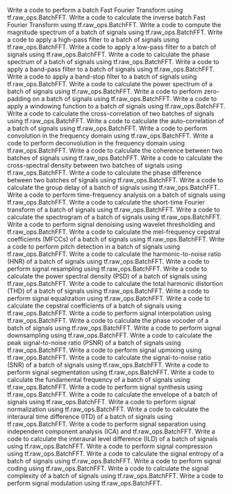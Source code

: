 Write a code to perform a batch Fast Fourier Transform using tf.raw_ops.BatchFFT.
Write a code to calculate the inverse batch Fast Fourier Transform using tf.raw_ops.BatchFFT.
Write a code to compute the magnitude spectrum of a batch of signals using tf.raw_ops.BatchFFT.
Write a code to apply a high-pass filter to a batch of signals using tf.raw_ops.BatchFFT.
Write a code to apply a low-pass filter to a batch of signals using tf.raw_ops.BatchFFT.
Write a code to calculate the phase spectrum of a batch of signals using tf.raw_ops.BatchFFT.
Write a code to apply a band-pass filter to a batch of signals using tf.raw_ops.BatchFFT.
Write a code to apply a band-stop filter to a batch of signals using tf.raw_ops.BatchFFT.
Write a code to calculate the power spectrum of a batch of signals using tf.raw_ops.BatchFFT.
Write a code to perform zero-padding on a batch of signals using tf.raw_ops.BatchFFT.
Write a code to apply a windowing function to a batch of signals using tf.raw_ops.BatchFFT.
Write a code to calculate the cross-correlation of two batches of signals using tf.raw_ops.BatchFFT.
Write a code to calculate the auto-correlation of a batch of signals using tf.raw_ops.BatchFFT.
Write a code to perform convolution in the frequency domain using tf.raw_ops.BatchFFT.
Write a code to perform deconvolution in the frequency domain using tf.raw_ops.BatchFFT.
Write a code to calculate the coherence between two batches of signals using tf.raw_ops.BatchFFT.
Write a code to calculate the cross-spectral density between two batches of signals using tf.raw_ops.BatchFFT.
Write a code to calculate the phase difference between two batches of signals using tf.raw_ops.BatchFFT.
Write a code to calculate the group delay of a batch of signals using tf.raw_ops.BatchFFT.
Write a code to perform time-frequency analysis on a batch of signals using tf.raw_ops.BatchFFT.
Write a code to calculate the short-time Fourier transform of a batch of signals using tf.raw_ops.BatchFFT.
Write a code to calculate the spectrogram of a batch of signals using tf.raw_ops.BatchFFT.
Write a code to perform signal denoising using wavelet thresholding and tf.raw_ops.BatchFFT.
Write a code to calculate the mel-frequency cepstral coefficients (MFCCs) of a batch of signals using tf.raw_ops.BatchFFT.
Write a code to perform pitch detection in a batch of signals using tf.raw_ops.BatchFFT.
Write a code to calculate the harmonic-to-noise ratio (HNR) of a batch of signals using tf.raw_ops.BatchFFT.
Write a code to perform signal resampling using tf.raw_ops.BatchFFT.
Write a code to calculate the power spectral density (PSD) of a batch of signals using tf.raw_ops.BatchFFT.
Write a code to calculate the total harmonic distortion (THD) of a batch of signals using tf.raw_ops.BatchFFT.
Write a code to perform signal equalization using tf.raw_ops.BatchFFT.
Write a code to calculate the cepstral coefficients of a batch of signals using tf.raw_ops.BatchFFT.
Write a code to perform signal interpolation using tf.raw_ops.BatchFFT.
Write a code to calculate the phase vocoder of a batch of signals using tf.raw_ops.BatchFFT.
Write a code to perform signal downsampling using tf.raw_ops.BatchFFT.
Write a code to calculate the peak signal-to-noise ratio (PSNR) of a batch of signals using tf.raw_ops.BatchFFT.
Write a code to perform signal upmixing using tf.raw_ops.BatchFFT.
Write a code to calculate the signal-to-noise ratio (SNR) of a batch of signals using tf.raw_ops.BatchFFT.
Write a code to perform signal segmentation using tf.raw_ops.BatchFFT.
Write a code to calculate the fundamental frequency of a batch of signals using tf.raw_ops.BatchFFT.
Write a code to perform signal synthesis using tf.raw_ops.BatchFFT.
Write a code to calculate the envelope of a batch of signals using tf.raw_ops.BatchFFT.
Write a code to perform signal normalization using tf.raw_ops.BatchFFT.
Write a code to calculate the interaural time difference (ITD) of a batch of signals using tf.raw_ops.BatchFFT.
Write a code to perform signal separation using independent component analysis (ICA) and tf.raw_ops.BatchFFT.
Write a code to calculate the interaural level difference (ILD) of a batch of signals using tf.raw_ops.BatchFFT.
Write a code to perform signal compression using tf.raw_ops.BatchFFT.
Write a code to calculate the signal entropy of a batch of signals using tf.raw_ops.BatchFFT.
Write a code to perform signal coding using tf.raw_ops.BatchFFT.
Write a code to calculate the signal complexity of a batch of signals using tf.raw_ops.BatchFFT.
Write a code to perform signal modulation using tf.raw_ops.BatchFFT.